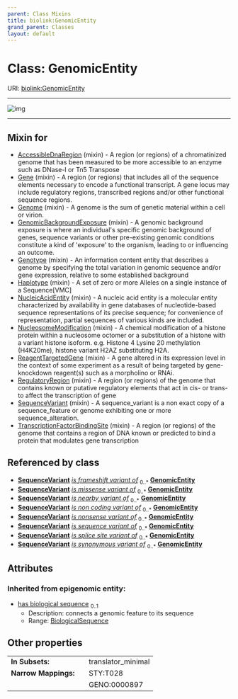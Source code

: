 ```yaml
---
parent: Class Mixins
title: biolink:GenomicEntity
grand_parent: Classes
layout: default
---
```


# Class: GenomicEntity




URI: [biolink:GenomicEntity](https://w3id.org/biolink/vocab/GenomicEntity)


---

![img](https://yuml.me/diagram/nofunky;dir:TB/class/[SequenceVariant],[TranscriptionFactorBindingSite]uses%20-.-%3E[GenomicEntity%7Chas_biological_sequence:biological_sequence%20%3F],[SequenceVariant]uses%20-.-%3E[GenomicEntity],[RegulatoryRegion]uses%20-.-%3E[GenomicEntity],[ReagentTargetedGene]uses%20-.-%3E[GenomicEntity],[NucleosomeModification]uses%20-.-%3E[GenomicEntity],[NucleicAcidEntity]uses%20-.-%3E[GenomicEntity],[Haplotype]uses%20-.-%3E[GenomicEntity],[Genotype]uses%20-.-%3E[GenomicEntity],[GenomicBackgroundExposure]uses%20-.-%3E[GenomicEntity],[Genome]uses%20-.-%3E[GenomicEntity],[Gene]uses%20-.-%3E[GenomicEntity],[AccessibleDnaRegion]uses%20-.-%3E[GenomicEntity],[TranscriptionFactorBindingSite],[RegulatoryRegion],[ReagentTargetedGene],[NucleosomeModification],[NucleicAcidEntity],[Haplotype],[Genotype],[GenomicBackgroundExposure],[Genome],[Gene],[AccessibleDnaRegion])

---


## Mixin for

 * [AccessibleDnaRegion](AccessibleDnaRegion.md) (mixin)  - A region (or regions) of a chromatinized genome that has been measured to be more accessible to an enzyme such as DNase-I or Tn5 Transpose
 * [Gene](Gene.md) (mixin)  - A region (or regions) that includes all of the sequence elements necessary to encode a functional transcript. A gene locus may include regulatory regions, transcribed regions and/or other functional sequence regions.
 * [Genome](Genome.md) (mixin)  - A genome is the sum of genetic material within a cell or virion.
 * [GenomicBackgroundExposure](GenomicBackgroundExposure.md) (mixin)  - A genomic background exposure is where an individual's specific genomic background of genes, sequence variants or other pre-existing genomic conditions constitute a kind of 'exposure' to the organism, leading to or influencing an outcome.
 * [Genotype](Genotype.md) (mixin)  - An information content entity that describes a genome by specifying the total variation in genomic sequence and/or gene expression, relative to some established background
 * [Haplotype](Haplotype.md) (mixin)  - A set of zero or more Alleles on a single instance of a Sequence[VMC]
 * [NucleicAcidEntity](NucleicAcidEntity.md) (mixin)  - A nucleic acid entity is a molecular entity characterized by availability in gene databases of nucleotide-based sequence representations of its precise sequence; for convenience of representation, partial sequences of various kinds are included.
 * [NucleosomeModification](NucleosomeModification.md) (mixin)  - A chemical modification of a histone protein within a nucleosome octomer or a substitution of a histone with a variant histone isoform. e.g. Histone 4 Lysine 20 methylation (H4K20me), histone variant H2AZ substituting H2A.
 * [ReagentTargetedGene](ReagentTargetedGene.md) (mixin)  - A gene altered in its expression level in the context of some experiment as a result of being targeted by gene-knockdown reagent(s) such as a morpholino or RNAi.
 * [RegulatoryRegion](RegulatoryRegion.md) (mixin)  - A region (or regions) of the genome that contains known or putative regulatory elements that act in cis- or trans- to affect the transcription of gene
 * [SequenceVariant](SequenceVariant.md) (mixin)  - A sequence_variant is a non exact copy of a sequence_feature or genome exhibiting one or more sequence_alteration.
 * [TranscriptionFactorBindingSite](TranscriptionFactorBindingSite.md) (mixin)  - A region (or regions) of the genome that contains a region of DNA known or predicted to bind a protein that modulates gene transcription

## Referenced by class

 *  **[SequenceVariant](SequenceVariant.md)** *[is frameshift variant of](is_frameshift_variant_of.md)*  <sub>0..\*</sub>  **[GenomicEntity](GenomicEntity.md)**
 *  **[SequenceVariant](SequenceVariant.md)** *[is missense variant of](is_missense_variant_of.md)*  <sub>0..\*</sub>  **[GenomicEntity](GenomicEntity.md)**
 *  **[SequenceVariant](SequenceVariant.md)** *[is nearby variant of](is_nearby_variant_of.md)*  <sub>0..\*</sub>  **[GenomicEntity](GenomicEntity.md)**
 *  **[SequenceVariant](SequenceVariant.md)** *[is non coding variant of](is_non_coding_variant_of.md)*  <sub>0..\*</sub>  **[GenomicEntity](GenomicEntity.md)**
 *  **[SequenceVariant](SequenceVariant.md)** *[is nonsense variant of](is_nonsense_variant_of.md)*  <sub>0..\*</sub>  **[GenomicEntity](GenomicEntity.md)**
 *  **[SequenceVariant](SequenceVariant.md)** *[is sequence variant of](is_sequence_variant_of.md)*  <sub>0..\*</sub>  **[GenomicEntity](GenomicEntity.md)**
 *  **[SequenceVariant](SequenceVariant.md)** *[is splice site variant of](is_splice_site_variant_of.md)*  <sub>0..\*</sub>  **[GenomicEntity](GenomicEntity.md)**
 *  **[SequenceVariant](SequenceVariant.md)** *[is synonymous variant of](is_synonymous_variant_of.md)*  <sub>0..\*</sub>  **[GenomicEntity](GenomicEntity.md)**

## Attributes


### Inherited from epigenomic entity:

 * [has biological sequence](has_biological_sequence.md)  <sub>0..1</sub>
     * Description: connects a genomic feature to its sequence
     * Range: [BiologicalSequence](types/BiologicalSequence.md)

## Other properties

|  |  |  |
| --- | --- | --- |
| **In Subsets:** | | translator_minimal |
| **Narrow Mappings:** | | STY:T028 |
|  | | GENO:0000897 |

